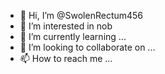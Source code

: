 - 👋 Hi, I’m @SwolenRectum456
- 👀 I’m interested in nob
- 🌱 I’m currently learning ...
- 💞️ I’m looking to collaborate on ...
- 📫 How to reach me ...

<!---
SwolenRectum456/SwolenRectum456 is a ✨ special ✨ repository because its `README.md` (this file) appears on your GitHub profile.
You can click the Preview link to take a look at your changes.
--->
